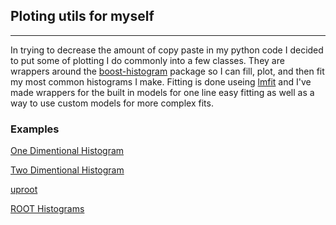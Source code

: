 ## Ploting utils for myself
----------------------------

In trying to decrease the amount of copy paste in my python code I decided to put some of plotting I do commonly into a few classes. They are wrappers around the [boost-histogram](https://boost-histogram.readthedocs.io/en/latest/) package so I can fill, plot, and then fit my most common histograms I make. Fitting is done useing [lmfit](https://lmfit.github.io/lmfit-py/) and I've made wrappers for the built in models for one line easy fitting as well as a way to use custom models for more complex fits.

### Examples

[One Dimentional Histogram](Examples/Example_Hist1D.ipynb)

[Two Dimentional Histogram](Examples/Example_Hist2D.ipynb)

[uproot](Examples/uproot.ipynb)

[ROOT Histograms](Examples/Example_Rhists.ipynb)
